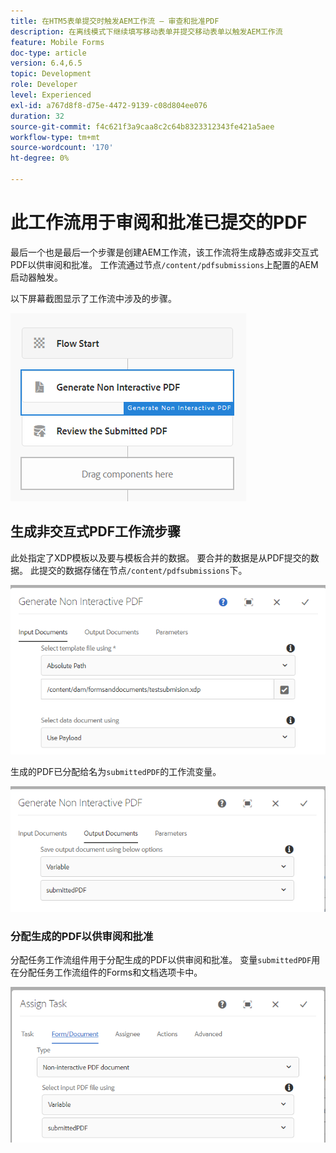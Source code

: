 ```yaml
---
title: 在HTM5表单提交时触发AEM工作流 — 审查和批准PDF
description: 在离线模式下继续填写移动表单并提交移动表单以触发AEM工作流
feature: Mobile Forms
doc-type: article
version: 6.4,6.5
topic: Development
role: Developer
level: Experienced
exl-id: a767d8f8-d75e-4472-9139-c08d804ee076
duration: 32
source-git-commit: f4c621f3a9caa8c2c64b8323312343fe421a5aee
workflow-type: tm+mt
source-wordcount: '170'
ht-degree: 0%

---
```


# 此工作流用于审阅和批准已提交的PDF

最后一个也是最后一个步骤是创建AEM工作流，该工作流将生成静态或非交互式PDF以供审阅和批准。 工作流通过节点`/content/pdfsubmissions`上配置的AEM启动器触发。

以下屏幕截图显示了工作流中涉及的步骤。

![工作流](assets/workflow.PNG)

## 生成非交互式PDF工作流步骤

此处指定了XDP模板以及要与模板合并的数据。 要合并的数据是从PDF提交的数据。 此提交的数据存储在节点`/content/pdfsubmissions`下。

![工作流](assets/generate-pdf1.PNG)

生成的PDF已分配给名为`submittedPDF`的工作流变量。

![工作流](assets/generate-pdf2.PNG)

### 分配生成的PDF以供审阅和批准

分配任务工作流组件用于分配生成的PDF以供审阅和批准。 变量`submittedPDF`用在分配任务工作流组件的Forms和文档选项卡中。

![工作流](assets/assign-task.PNG)
